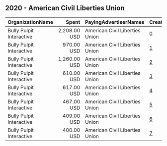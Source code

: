 ## 2020 - American Civil Liberties Union 
|OrganizationName|Spent|PayingAdvertiserNames|CreativeUrls|Impressions|Genders|AgeBrackets|CountryCodes|BillingAddresses|CandidateBallotInformation|
|:---|---:|:---|:---|---:|:---|:---|:---|:---|:---|
|Bully Pulpit Interactive|2,208.00 USD|American Civil Liberties Union|[0](https://www.snap.com/political-ads/asset/5a92050087e185a848d4c965899ac68c877d4d22dd0f1f7168a1281c1508a907?mediaType=png)|674,091||18+|united states|"1445 New York Ave NW,Washington,20005,US"||
|Bully Pulpit Interactive|970.00 USD|American Civil Liberties Union|[1](https://www.snap.com/political-ads/asset/6fe69766491afe92dab0b107826da258bfa4fe0e7b3128da4e9129dd9ab2679c?mediaType=png)|414,069||18+|united states|"1445 New York Ave NW,Washington,20005,US"||
|Bully Pulpit Interactive|1,260.00 USD|American Civil Liberties Union|[2](https://www.snap.com/political-ads/asset/3afd10203d00c9555a7f1c6e19865599f573c83d7658637057d9cae6f1b6c1ce?mediaType=png)|403,421||18+|united states|"1445 New York Ave NW,Washington,20005,US"||
|Bully Pulpit Interactive|610.00 USD|American Civil Liberties Union|[3](https://www.snap.com/political-ads/asset/5a92050087e185a848d4c965899ac68c877d4d22dd0f1f7168a1281c1508a907?mediaType=png)|273,231||18+|united states|"1445 New York Ave NW,Washington,20005,US"||
|Bully Pulpit Interactive|617.00 USD|American Civil Liberties Union|[4](https://www.snap.com/political-ads/asset/fd8599ebd2e184158de10b2be5af2166281da9e4a32e66f5e5a1365495613e2c?mediaType=png)|254,671||18+|united states|"1445 New York Ave NW,Washington,20005,US"||
|Bully Pulpit Interactive|467.00 USD|American Civil Liberties Union|[5](https://www.snap.com/political-ads/asset/3afd10203d00c9555a7f1c6e19865599f573c83d7658637057d9cae6f1b6c1ce?mediaType=png)|175,950||18+|united states|"1445 New York Ave NW,Washington,20005,US"||
|Bully Pulpit Interactive|409.00 USD|American Civil Liberties Union|[6](https://www.snap.com/political-ads/asset/6fe69766491afe92dab0b107826da258bfa4fe0e7b3128da4e9129dd9ab2679c?mediaType=png)|170,964||18+|united states|"1445 New York Ave NW,Washington,20005,US"||
|Bully Pulpit Interactive|400.00 USD|American Civil Liberties Union|[7](https://www.snap.com/political-ads/asset/fd8599ebd2e184158de10b2be5af2166281da9e4a32e66f5e5a1365495613e2c?mediaType=png)|141,231||18+|united states|"1445 New York Ave NW,Washington,20005,US"||
